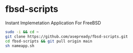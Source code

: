 # fbsd-scripts
Instant Implemetation Application For FreeBSD
```sh
sudo -i && cd ~
git clone https://github.com/asepready/fbsd-scripts.git
cd fbsd-scripts && git pull origin main
sh nameapp.sh